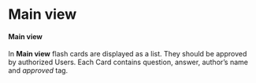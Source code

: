 # Main view

#### Main view 
In **Main view** flash cards are displayed  as a list. They should be approved by authorized Users. Each Card contains question, answer, author’s name and *approved* tag.
